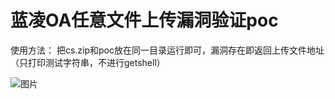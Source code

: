 # 蓝凌OA任意文件上传漏洞验证poc

使用方法：
把cs.zip和poc放在同一目录运行即可，漏洞存在即返回上传文件地址（只打印测试字符串，不进行getshell）


![图片](https://github.com/ZXX-9527/l2_poc/assets/52208894/f3b2d645-06fc-4f62-bcfc-1f7caf2cd902)
